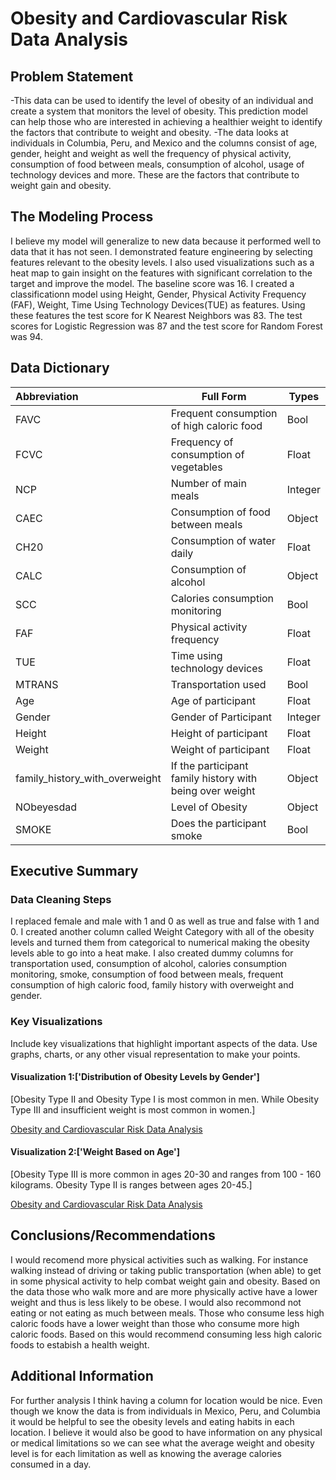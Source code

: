 # Obesity and Cardiovascular Risk Data Analysis

## Problem Statement 
-This data can be used to identify the level of obesity of an individual and create a system that monitors the level of obesity. This prediction model can help those who are interested in achieving a healthier weight to identify the factors that contribute to weight and obesity. 
-The data looks at individuals in Columbia, Peru, and Mexico and the columns consist of age, gender, height and weight as well the frequency of physical activity, consumption of food between meals, consumption of alcohol, usage of technology devices and more. These are the factors that contribute to weight gain and obesity.

## The Modeling Process
I believe my model will generalize to new data because it performed well to data that it has not seen. I demonstrated feature engineering by selecting features relevant to the obesity levels. I also used visualizations such as a heat map to gain insight on the features with significant correlation to the target and improve the model. The baseline score was 16. I created a classificationn model using Height, Gender, Physical Activity Frequency (FAF), Weight, Time Using Technology Devices(TUE) as features. Using these features the test score for K Nearest Neighbors was 83. The test scores for Logistic Regression was 87 and the test score for Random Forest was 94. 

## Data Dictionary 
| Abbreviation   | Full Form                                 | Types |
|:---------------|-------------------------------------------|--------------
| FAVC           | Frequent consumption of high caloric food | Bool     |
| FCVC           | Frequency of consumption of vegetables    | Float    |
| NCP            | Number of main meals                      | Integer  |
| CAEC           | Consumption of food between meals         | Object   |
| CH20           | Consumption of water daily                | Float    |
| CALC           | Consumption of alcohol                    | Object   |
| SCC            | Calories consumption monitoring           | Bool     |
| FAF            | Physical activity frequency               | Float    |
| TUE            | Time using technology devices             | Float    |
| MTRANS         | Transportation used                       | Bool     |
| Age            | Age of participant                        | Float    |
| Gender         | Gender of Participant                     | Integer  |
| Height         | Height of participant                     |Float     |
| Weight         | Weight of participant                     |Float     |
|family_history_with_overweight | If the participant family history with being over weight |  Object |
|NObeyesdad      | Level of Obesity                          | Object   |
|SMOKE           | Does the participant smoke                | Bool     |


## Executive Summary

### Data Cleaning Steps
I replaced female and male with 1 and 0 as well as true and false with 1 and 0. I created another column called Weight Category with all of the obesity levels and turned them from categorical to numerical making the obesity levels able to go into a heat make. I also created dummy columns for transportation used, consumption of alcohol, calories consumption monitoring, smoke, consumption of food between meals, frequent consumption of high caloric food, family history with overweight and gender. 

### Key Visualizations
Include key visualizations that highlight important aspects of the data. Use graphs, charts, or any other visual representation to make your points.

#### Visualization 1:['Distribution of Obesity Levels by Gender']
[Obesity Type II and Obesity Type I is most common in men. While Obesity Type III and insufficient weight is most common in women.]

[Obesity and Cardiovascular Risk Data Analysis](counttplot.png)

#### Visualization 2:['Weight Based on Age']
[Obesity Type III is more common in ages 20-30 and ranges from 100 - 160 kilograms. Obesity Type II is ranges between ages 20-45.]

[Obesity and Cardiovascular Risk Data Analysis](scatterplot.png)

## Conclusions/Recommendations

I would recomend more physical activities such as walking. For instance walking instead of driving or taking public transportation (when able) to get in some physical activity to help combat weight gain and obesity. Based on the data those who walk more and are more physically active have a lower weight and thus is less likely to be obese. I would also recommond not eating or not eating as much between meals. Those who consume less high caloric foods have a lower weight than those who consume more high caloric foods. Based on this would recommend consuming less high caloric foods to estabish a health weight. 

## Additional Information
For further analysis I think having a column for location  would be nice. Even though we know the data is from individuals in Mexico, Peru, and Columbia it would be helpful to see the obesity levels and eating habits in each location. I believe it would also be good to have information on any physical or medical limitations so we can see what the average weight and obesity level is for each limitation as well as knowing the average calories consumed in a day.  

